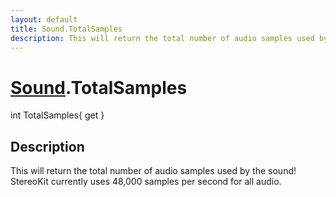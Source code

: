 ```yaml
---
layout: default
title: Sound.TotalSamples
description: This will return the total number of audio samples used by the sound! StereoKit currently uses 48,000 samples per second for all audio.
---
```

# [Sound]({{site.url}}/Pages/Reference/Sound.html).TotalSamples

<div class='signature' markdown='1'>
int TotalSamples{ get }
</div>

## Description
This will return the total number of audio samples used
by the sound! StereoKit currently uses 48,000 samples per second
for all audio.

